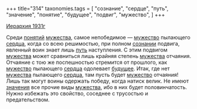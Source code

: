 +++
title="314"
taxonomies.tags = [
 "сознание",
 "сердце",
 "путь",
 "значение",
 "понятие",
 "будущее",
 "подвиг",
 "мужество",
]
+++

[Иерархия 1931г](/agni/1931)

Среди [понятий](/tags/понятие) [мужества](/tags/[мужество](/tags/мужество)), самое непобедимое — [мужество](/tags/мужество) пылающего [сердца](/tags/сердце), когда со всею решимостью, при полном [сознании](/tags/сознание) подвига, явленный воин знает лишь [путь](/tags/путь) наступления. С этим подвигом [мужества](/tags/[мужество](/tags/мужество)) может сравниться лишь крайняя степень [мужества](/tags/[мужество](/tags/мужество)) отчаяния. Отчаяние с тою же поспешностью стремится от прошлого, как [мужество](/tags/мужество) пылающего [сердца](/tags/сердце) одолевает [будущее](/tags/будущее). Итак, где нет [мужества](/tags/[мужество](/tags/мужество)) пылающего [сердца](/tags/сердце), там пусть будет [мужество](/tags/мужество) отчаяния! Лишь так могут воины одержать победу, когда натиск велик. Не имеют [значения](/tags/значение) все прочие виды [мужества](/tags/[мужество](/tags/мужество)), ибо в них будет половинчатость. Нужно избежать это свойство, соседнее с трусостью и предательством.   

